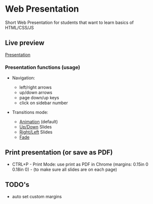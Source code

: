 # Web Presentation

Short Web Presentation for students that want to learn basics of HTML/CSS/JS

## Live preview

[Presentation](https://nmatei.github.io/web-intro-presentation/index.html)

### Presentation functions (usage)

- Navigation:
	- left/right arrows
	- up/down arrows
	- page down/up keys
	- click on sidebar number
	
- Transitions mode:
	- [Animation](index.html) (default)
	- [Up/Down](index.html?anim=slide-up) Slides
	- [Right/Left](index.html?anim=slide-left) Slides
	- [Fade](index.html?anim=fade)

## Print presentation (or save as PDF)

- CTRL+P - Print Mode: use print as PDF in Chrome (margins: 0.15in 0 0.18in 0) - (to make sure all slides are on each page)

## TODO's
- auto set custom margins